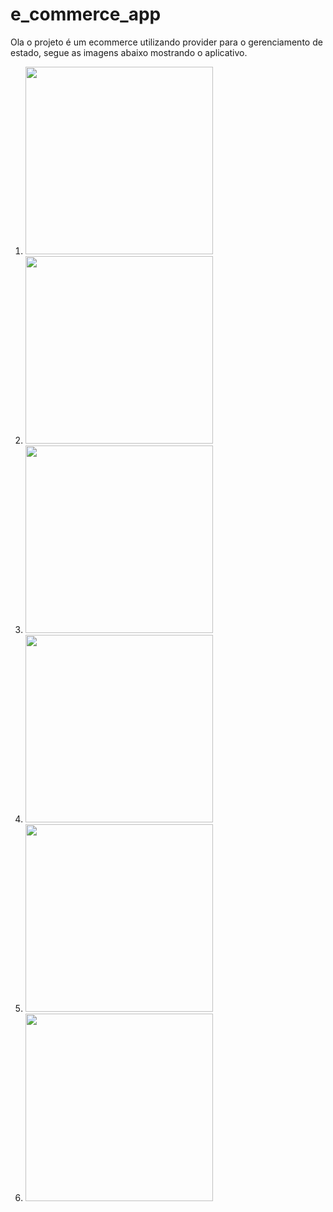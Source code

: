 # e_commerce_app
 Ola o projeto é um ecommerce utilizando provider para o gerenciamento de estado, segue as imagens abaixo mostrando o aplicativo.
 1. <img src="https://github.com/pontes2014/e_commerce_app/assets/91500779/7d1c9612-1dc6-45b6-a43b-20a2a41c73cc" width="300">
2. <img src="https://github.com/pontes2014/e_commerce_app/assets/91500779/c186be2a-9289-49e0-9293-f7895ddf3bdf" width="300">
3. <img src="https://github.com/pontes2014/e_commerce_app/assets/91500779/7ce04d6c-f6bb-4b0a-b1c6-b5140f566de7" width="300">
4. <img src="https://github.com/pontes2014/e_commerce_app/assets/91500779/26c28eeb-d3b4-4d03-9079-45692a82cb77" width="300">
5. <img src="https://github.com/pontes2014/e_commerce_app/assets/91500779/ea816397-47a2-424c-8b08-559aed43b9a2" width="300">
6. <img src="https://github.com/pontes2014/e_commerce_app/assets/91500779/361984c0-1530-48fc-9ad6-ea21426ea66d" width="300">

